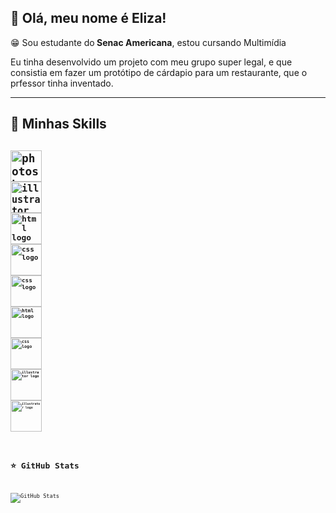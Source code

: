 ## 💜 Olá, meu nome é Eliza!

😁 Sou estudante do<b> Senac Americana</b>, estou cursando Multimídia

Eu tinha desenvolvido um projeto com meu grupo super legal, e que consistia em fazer um protótipo de cárdapio para um restaurante, que o prfessor tinha inventado.

---

## 🚀 Minhas Skills

<code><img src="https://skillicons.dev/icons?i=photoshop" height="50" alt="photoshop logo" />
<code><img src="https://skillicons.dev/icons?i=illustrator" height="50" alt="illustrator logo" />
<code><img src="https://skillicons.dev/icons?i=html" height="50" alt="html logo" />
<code><img src="https://skillicons.dev/icons?i=css" height="50" alt="css logo" />
<code><img src="https://skillicons.dev/icons?i=figma" height="50" alt="css logo" />
<code><img src="https://skillicons.dev/icons?i=vscode" height="50" alt="html logo" />
<code><img src="https://skillicons.dev/icons?i=ae" height="50" alt="css logo" />
<code><img src="https://skillicons.dev/icons?i=github" height="50" alt="illustrator logo" />
<code><img src="https://skillicons.dev/icons?i=instagram" height="50" alt="illustrator logo" />
---

## ⭐ GitHub Stats

![GitHub Stats](https://github-readme-stats.vercel.app/api?username=eliza&show_icons=true&theme=aura)</code>